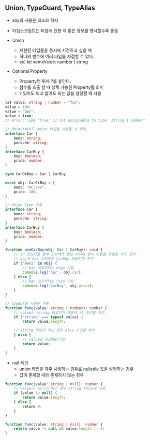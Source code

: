 ## Union, TypeGuard, TypeAlias
- any의 사용은 최소화 하자
- 타입스크립트는 타입에 관한 더 많은 정보를 명시할수록 좋음

- Union
    - 제한된 타입들을 동시에 지정하고 싶을 때
    - 하나의 변수에 여러 타입을 지정할 수 있다.
    - ex) let someValue: number | string

- Optional Property
    - Property명 뒤에 ?를 붙인다.
    - 함수를 호출 할 때 생략 가능한 Property를 의미
    - ? 있어도 되고 없어도 되는 값을 설정할 때 사용

```Typescript
let value: string | number = "foo";
value = 100;
value = "bar";
value = true;
// Error: Type "true" is not assignable to type 'string | number'

// Object에서도 union 타입을 사용할 수 있다. 
interface Car {
    benz: string;
    porsche: string;
}
interface CarBuy {
    buy: boolean;
    price: number;
}

type CarOrBuy = Car | CarBuy

const obj: CarOrBuy = {
    benz: "eClass",
    price: 100,
}

// Union Type 추출
interface Car {
    benz: string;
    porsche: string;
}
interface CarBuy {
    buy: boolean;
    price: number;
}

function useCarBuy(obj: Car | CarBuy): void {
    // in 연산자를 통해 오브젝트 뿐만 아니라 변수 타입을 추출할 수도 있다.
	// obj가 Car 타입인지 CarBuy 타입인지 판단
	if ('benz' in obj) {
		// bar 프로퍼티는 Hoge 타입
		console.log('Car', obj.Car);
	} else {
		// bar 프로퍼티는 Piyo 타입
		console.log('CarBuy', obj.price);
	}
}

// typeof를 사용한 추출
function func(value: string | number): number {
	// value는 string 타입이기 때문에 if 조건을 처리
	if ('string' === typeof value) {
		return value.length;

	// string 타입이 아닌 경우 else 조건을 처리
	} else {
		// value는 number타입
		return value;
	}
}

```

- null 체크
    - union 타입을 자주 사용하는 경우로 nullable 값을 설정하는 경우
    - 값이 존재할 때와 존재하지 않는 경우

```Typescript
function func(value: string | null): number {
	// value가 null이 아닌 경우 string 타입으로 사용
	if (value != null) {
		return value.length;
	} else {
		return 0;
	}
}

function func(value: string | null): number {
	return value != null && value.length || 0;
}

```
